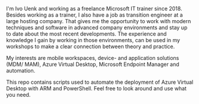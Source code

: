 I'm Ivo Uenk and working as a freelance Microsoft IT trainer since 2018. Besides working as a trainer, I also have a job as transition engineer at a large hosting company. That gives me the opportunity to work with modern techniques and software in advanced company environments and stay up to date about the most recent developments. The experience and knowledge I gain by working in those environments, can be used in my workshops to make a clear connection between theory and practice.

My interests are mobile workspaces, device- and application solutions (MDM/ MAM), Azure Virtual Desktop, Microsoft Endpoint Manager and automation.

This repo contains scripts used to automate the deployment of Azure Virtual Desktop with ARM and PowerShell. Feel free to look around and use what you need.